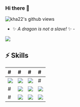 ### Hi there 👋
<img align="center" src="https://gpvc.arturio.dev/kha22" alt="kha22's github views" />

- ✨ _A dragon is not a slave!_ ✨ -

<a href="https://github.com/kha22">
  <img align="center" src="https://github-readme-stats.vercel.app/api/top-langs/?username=kha22&layout=compact&theme=cobalt" />
</a>

<h2>⚡ Skills</h2>

| # | # | # | # |
| :------------ | :--------------- | :----- | :----- |
| <img src="https://img.shields.io/badge/-C++-0D1117?style=flat-square&logo=c&logoColor=351c75"> | <img src="https://img.shields.io/badge/-HTML5-0D1117?style=flat-square&logo=html5&logoColor=351c75"> | <img src="https://img.shields.io/badge/-MySQL-0D1117?style=flat-square&logo=mysql&logoColor=351c75"> | # |
| # | <img src="https://img.shields.io/badge/-CSS3-0D1117?style=flat-square&logo=css3&logoColor=351c75"> | <img src="https://img.shields.io/badge/-MongoDB-0D1117?style=flat-square&logo=mongodb&logoColor=351c75"> | <img src="https://img.shields.io/badge/-Git-0D1117?style=flat-square&logo=git&logoColor=351c75"> |
| # | <img src="https://img.shields.io/badge/-php-0D1117?style=flat-square&logo=php&logoColor=351c75"> | <img src="https://img.shields.io/badge/-MariaDB-0D1117?style=flat-square&logo=mysql&logoColor=351c75"> | <img src="https://img.shields.io/badge/-Windows-0D1117?style=flat-square&logo=windows&logoColor=351c75"> |

<!--
**kha22/kha22** is a ✨ _special_ ✨ repository because its `README.md` (this file) appears on your GitHub profile.

Here are some ideas to get you started:

- 🔭 I’m currently working on ...
- 🌱 I’m currently learning ...
- 👯 I’m looking to collaborate on ...
- 🤔 I’m looking for help with ...
- 💬 Ask me about ...
- 📫 How to reach me: ...
- 😄 Pronouns: ...
- ⚡ Fun fact: ...
-->
